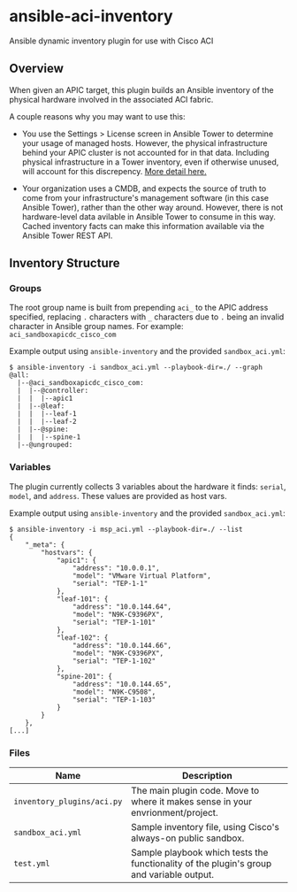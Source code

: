 # ansible-aci-inventory
Ansible dynamic inventory plugin for use with Cisco ACI
## Overview
When given an APIC target, this plugin builds an Ansible inventory of the physical hardware involved in the associated ACI fabric.

A couple reasons why you may want to use this:

- You use the Settings > License screen in Ansible Tower to determine your usage of managed hosts. However, the physical infrastructure behind your APIC cluster is not accounted for in that data. Including physical infrastructure in a Tower inventory, even if otherwise unused, will account for this discrepency. [More detail here.](https://access.redhat.com/articles/3331481)

- Your organization uses a CMDB, and expects the source of truth to come from your infrastructure's management software (in this case Ansible Tower), rather than the other way around. However, there is not hardware-level data avilable in Ansible Tower to consume in this way. Cached inventory facts can make this information available via the Ansible Tower REST API.

## Inventory Structure

### Groups
The root group name is built from prepending `aci_` to the APIC address specified, replacing `.` characters with `_` characters due to `.` being an invalid character in Ansible group names. For example: `aci_sandboxapicdc_cisco_com`

Example output using `ansible-inventory` and the provided `sandbox_aci.yml`:
```
$ ansible-inventory -i sandbox_aci.yml --playbook-dir=./ --graph
@all:
  |--@aci_sandboxapicdc_cisco_com:
  |  |--@controller:
  |  |  |--apic1
  |  |--@leaf:
  |  |  |--leaf-1
  |  |  |--leaf-2
  |  |--@spine:
  |  |  |--spine-1
  |--@ungrouped:
```

### Variables
The plugin currently collects 3 variables about the hardware it finds: `serial`, `model`, and `address`. These values are provided as host vars.

Example output using `ansible-inventory` and the provided `sandbox_aci.yml`:
```
$ ansible-inventory -i msp_aci.yml --playbook-dir=./ --list
{
    "_meta": {
        "hostvars": {
            "apic1": {
                "address": "10.0.0.1",
                "model": "VMware Virtual Platform",
                "serial": "TEP-1-1"
            },
            "leaf-101": {
                "address": "10.0.144.64",
                "model": "N9K-C9396PX",
                "serial": "TEP-1-101"
            },
            "leaf-102": {
                "address": "10.0.144.66",
                "model": "N9K-C9396PX",
                "serial": "TEP-1-102"
            },
            "spine-201": {
                "address": "10.0.144.65",
                "model": "N9K-C9508",
                "serial": "TEP-1-103"
            }
        }
    },
[...]
```

### Files
| Name | Description |
| ---- | ----------- |
| `inventory_plugins/aci.py` | The main plugin code. Move to where it makes sense in your envrionment/project.
| `sandbox_aci.yml` | Sample inventory file, using Cisco's always-on public sandbox.
| `test.yml` | Sample playbook which tests the functionality of the plugin's group and variable output.